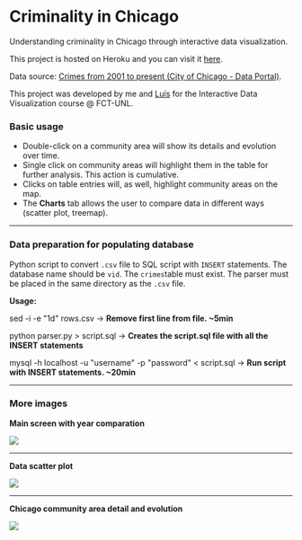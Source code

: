 # Criminality in Chicago
Understanding criminality in Chicago through interactive data visualization.

This project is hosted on Heroku and you can visit it <a href="https://rocky-cliffs-5877.herokuapp.com">here</a>.

Data source: <a href="https://data.cityofchicago.org/Public-Safety/Crimes-2001-to-present/ijzp-q8t2">Crimes from 2001 to present (City of Chicago - Data Portal)</a>.

This project was developed by me and <a href="https://github.com/luisafonsocarvalho/">Luís</a> for the Interactive Data Visualization course @ FCT-UNL.

### Basic usage
* Double-click on a community area will show its details and evolution over time.
* Single click on community areas will highlight them in the table for further analysis. This action is cumulative.
* Clicks on table entries will, as well, highlight community areas on the map.
* The **Charts** tab allows the user to compare data in different ways (scatter plot, treemap).

<hr>

### Data preparation for populating database

Python script to convert `.csv` file to SQL script with `INSERT` statements.
The database name should be `vid`.
The `crimes`table must exist.
The parser must be placed in the same directory as the `.csv` file.

**Usage:**

sed -i -e "1d" rows.csv -> **Remove first line from file. ~5min**

python parser.py > script.sql -> **Creates the script.sql file with all the INSERT statements**

mysql -h localhost -u "username" -p "password" < script.sql -> **Run script with INSERT statements. ~20min**

<hr>

### More images

**Main screen with year comparation**

<img src="https://dl.dropboxusercontent.com/u/2937374/GitHub%20Images/idv/2.png"/>
<hr>

**Data scatter plot**

<img src="https://dl.dropboxusercontent.com/u/2937374/GitHub%20Images/idv/4.png"/>
<hr>

**Chicago community area detail and evolution**

<img src="https://dl.dropboxusercontent.com/u/2937374/GitHub%20Images/idv/6.png"/>

